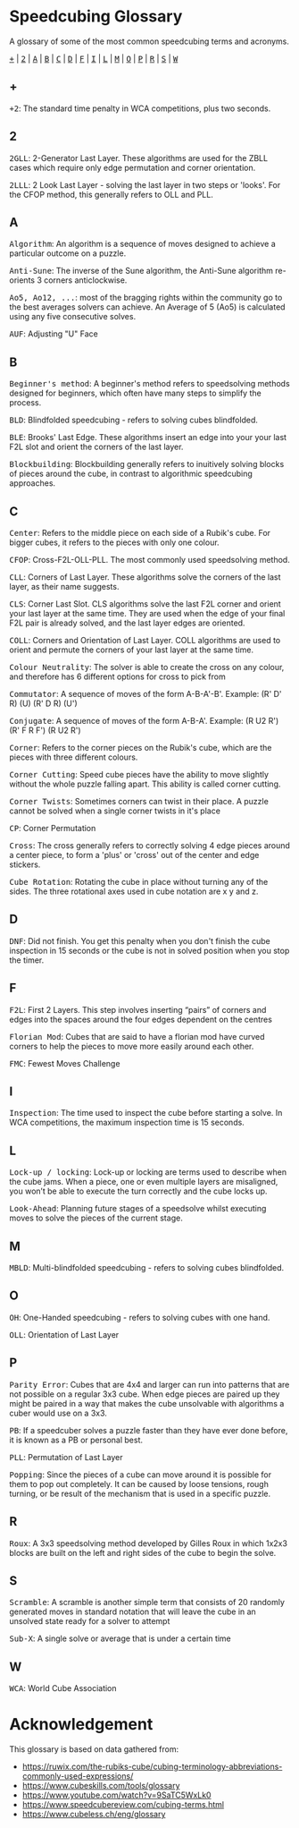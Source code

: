 # Speedcubing Glossary
A glossary of some of the most common speedcubing terms and acronyms.

<!--START_SECTION:glossary-->
[<kbd>+</kbd>](#+)
 | [<kbd>2</kbd>](#2)
 | [<kbd>A</kbd>](#A)
 | [<kbd>B</kbd>](#B)
 | [<kbd>C</kbd>](#C)
 | [<kbd>D</kbd>](#D)
 | [<kbd>F</kbd>](#F)
 | [<kbd>I</kbd>](#I)
 | [<kbd>L</kbd>](#L)
 | [<kbd>M</kbd>](#M)
 | [<kbd>O</kbd>](#O)
 | [<kbd>P</kbd>](#P)
 | [<kbd>R</kbd>](#R)
 | [<kbd>S</kbd>](#S)
 | [<kbd>W</kbd>](#W)

## +

<kbd>+2</kbd>: The standard time penalty in WCA competitions, plus two seconds.


## 2

<kbd>2GLL</kbd>: 2-Generator Last Layer. These algorithms are used for the ZBLL cases which require only edge permutation and corner orientation.

<kbd>2LLL</kbd>: 2 Look Last Layer - solving the last layer in two steps or &#039;looks&#039;. For the CFOP method, this generally refers to OLL and PLL.


## A

<kbd>Algorithm</kbd>: An algorithm is a sequence of moves designed to achieve a particular outcome on a puzzle.

<kbd>Anti-Sune</kbd>: The inverse of the Sune algorithm, the Anti-Sune algorithm re-orients 3 corners anticlockwise.

<kbd>Ao5, Ao12, ...</kbd>: most of the bragging rights within the community go to the best averages solvers can achieve. An Average of 5 (Ao5) is calculated using any five consecutive solves.

<kbd>AUF</kbd>: Adjusting &quot;U&quot; Face


## B

<kbd>Beginner&#039;s method</kbd>: A beginner&#039;s method refers to speedsolving methods designed for beginners, which often have many steps to simplify the process.

<kbd>BLD</kbd>: Blindfolded speedcubing - refers to solving cubes blindfolded.

<kbd>BLE</kbd>: Brooks&#039; Last Edge. These algorithms insert an edge into your your last F2L slot and orient the corners of the last layer.

<kbd>Blockbuilding</kbd>: Blockbuilding generally refers to inuitively solving blocks of pieces around the cube, in contrast to algorithmic speedcubing approaches.


## C

<kbd>Center</kbd>: Refers to the middle piece on each side of a Rubik&#039;s cube. For bigger cubes, it refers to the pieces with only one colour.

<kbd>CFOP</kbd>: Cross-F2L-OLL-PLL. The most commonly used speedsolving method.

<kbd>CLL</kbd>: Corners of Last Layer. These algorithms solve the corners of the last layer, as their name suggests.

<kbd>CLS</kbd>: Corner Last Slot. CLS algorithms solve the last F2L corner and orient your last layer at the same time. They are used when the edge of your final F2L pair is already solved, and the last layer edges are oriented.

<kbd>COLL</kbd>: Corners and Orientation of Last Layer. COLL algorithms are used to orient and permute the corners of your last layer at the same time.

<kbd>Colour Neutrality</kbd>: The solver is able to create the cross on any colour, and therefore has 6 different options for cross to pick from

<kbd>Commutator</kbd>: A sequence of moves of the form A-B-A&#039;-B&#039;. Example: (R&#039; D&#039; R) (U) (R&#039; D R) (U&#039;)



<kbd>Conjugate</kbd>: A  sequence of moves of the form A-B-A&#039;. Example: (R U2 R&#039;) (R&#039; F R F&#039;) (R U2 R&#039;)

<kbd>Corner</kbd>: Refers to the corner pieces on the Rubik&#039;s cube, which are the pieces with three different colours.

<kbd>Corner Cutting</kbd>: Speed cube pieces have the ability to move slightly without the whole puzzle falling apart. This ability is called corner cutting.

<kbd>Corner Twists</kbd>: Sometimes corners can twist in their place. A puzzle cannot be solved when a single corner twists in it&#039;s place

<kbd>CP</kbd>: Corner Permutation

<kbd>Cross</kbd>: The cross generally refers to correctly solving 4 edge pieces around a center piece, to form a &#039;plus&#039; or &#039;cross&#039; out of the center and edge stickers.

<kbd>Cube Rotation</kbd>: Rotating the cube in place without turning any of the sides. The three rotational axes used in cube notation are x y and z.


## D

<kbd>DNF</kbd>: Did not finish. You get this penalty when you don&#039;t finish the cube inspection in 15 seconds or the cube is not in solved position when you stop the timer.


## F

<kbd>F2L</kbd>: First 2 Layers. This step involves inserting “pairs” of corners and edges into the spaces around the four edges dependent on the centres

<kbd>Florian Mod</kbd>: Cubes that are said to have a florian mod have curved corners to help the pieces to move more easily around each other.

<kbd>FMC</kbd>: Fewest Moves Challenge


## I

<kbd>Inspection</kbd>: The time used to inspect the cube before starting a solve. In WCA competitions, the maximum inspection time is 15 seconds.


## L

<kbd>Lock-up / locking</kbd>: Lock-up or locking are terms used to describe when the cube jams. When a piece, one or even multiple layers are misaligned, you won’t be able to execute the turn correctly and the cube locks up. 

<kbd>Look-Ahead</kbd>: Planning future stages of a speedsolve whilst executing moves to solve the pieces of the current stage.


## M

<kbd>MBLD</kbd>: Multi-blindfolded speedcubing - refers to solving cubes blindfolded.


## O

<kbd>OH</kbd>: One-Handed speedcubing - refers to solving cubes with one hand.

<kbd>OLL</kbd>: Orientation of Last Layer


## P

<kbd>Parity Error</kbd>: Cubes that are 4x4 and larger can run into patterns that are not possible on a regular 3x3 cube.  When edge pieces are paired up they might be paired in a way that makes the cube unsolvable with algorithms a cuber would use on a 3x3.

<kbd>PB</kbd>: If a speedcuber solves a puzzle faster than they have ever done before, it is known as a PB or personal best. 

<kbd>PLL</kbd>: Permutation of Last Layer

<kbd>Popping</kbd>: Since the pieces of a cube can move around it is possible for them to pop out completely.  It can be caused by loose tensions, rough turning, or be result of the mechanism that is used in a specific puzzle.


## R

<kbd>Roux</kbd>: A 3x3 speedsolving method developed by Gilles Roux in which 1x2x3 blocks are built on the left and right sides of the cube to begin the solve.


## S

<kbd>Scramble</kbd>: A scramble is another simple term that consists of 20 randomly generated moves in standard notation that will leave the cube in an unsolved state ready for a solver to attempt

<kbd>Sub-X</kbd>: A single solve or average that is under a certain time


## W

<kbd>WCA</kbd>: World Cube Association


<!--END_SECTION:glossary-->

# Acknowledgement

This glossary is based on data gathered from:

* https://ruwix.com/the-rubiks-cube/cubing-terminology-abbreviations-commonly-used-expressions/
* https://www.cubeskills.com/tools/glossary
* https://www.youtube.com/watch?v=9SaTC5WxLk0
* https://www.speedcubereview.com/cubing-terms.html
* https://www.cubeless.ch/eng/glossary